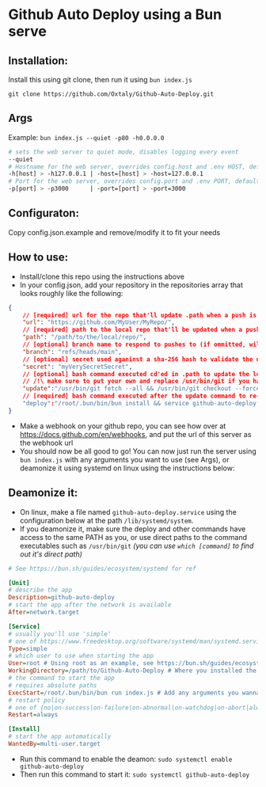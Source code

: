# Github Auto Deploy using a Bun serve

## Installation:
Install this using git clone, then run it using `bun index.js`
```
git clone https://github.com/Oxtaly/Github-Auto-Deploy.git
```

## Args

Example: `bun index.js --quiet -p80 -h0.0.0.0`

```sh
# sets the web server to quiet mode, disables logging every event
--quiet 
# Hostname for the web server, overrides config.host and .env HOST, defaults to null (bun default, 0.0.0.0)
-h[host] > -h127.0.0.1 | -host=[host] > -host=127.0.0.1
# Port for the web server, overrides config.port and .env PORT, defaults to 3000
-p[port] > -p3000      | -port=[port] > -port=3000 
```

## Configuraton:
Copy config.json.example and remove/modify it to fit your needs

## How to use:
- Install/clone this repo using the instructions above
- In your config.json, add your repository in the repositories array that looks roughly like the following:
```json
{
    // [required] url for the repo that'll update .path when a push is received
    "url": "https://github.com/MyUser/MyRepo/",
    // [required] path to the local repo that'll be updated when a push is received from the repo url above
    "path": "/path/to/the/local/repo/",
    // [optional] branch name to respond to pushes to (if ommitted, will accept any branch push) [Not recommended]
    "branch": "refs/heads/main",
    // [optional] secret used aganinst a sha-256 hash to validate the update comes from an authorized source (leave empty to accept any request) [Recommended!]
    "secret": "myVerySecretSecret",
    // [optional] bash command executed cd'ed in .path to update the local repo, default (if property absent) command below
    // /!\ make sure to put your own and replace /usr/bin/git if you have git in a different installation!
    "update":"/usr/bin/git fetch --all && /usr/bin/git checkout --force \"origin/main\"",
    // [required] bash command executed after the update command to re-deploy the .path repo, example that would work for this repo using systemd on a ubuntu linux system:
    "deploy":"/root/.bun/bin/bun install && service github-auto-deploy restart"
}
```
- Make a webhook on your github repo, you can see how over at https://docs.github.com/en/webhooks, and put the url of this server as the webhook url
- You should now be all good to go! You can now just run the server using `bun index.js` with any arguments you want to use (see Args), or deamonize it using systemd on linux using the instructions below:

## Deamonize it:
- On linux, make a file named `github-auto-deploy.service` using the configuration below at the path `/lib/systemd/system`.
- If you deamonize it, make sure the deploy and other commands have access to the same PATH as you, or use direct paths to the command executables such as `/usr/bin/git` *(you can use `which [command]` to find out it's direct path)* 
```ini
# See https://bun.sh/guides/ecosystem/systemd for ref

[Unit]
# describe the app
Description=github-auto-deploy
# start the app after the network is available
After=network.target

[Service]
# usually you'll use 'simple'
# one of https://www.freedesktop.org/software/systemd/man/systemd.service.html#Type=
Type=simple
# which user to use when starting the app
User=root # Using root as an example, see https://bun.sh/guides/ecosystem/systemd on how to use another user
WorkingDirectory=/path/to/Github-Auto-Deploy # Where you installed the repo
# the command to start the app
# requires absolute paths
ExecStart=/root/.bun/bin/bun run index.js # Add any arguments you wanna use here, like --quiet or -p3000
# restart policy
# one of {no|on-success|on-failure|on-abnormal|on-watchdog|on-abort|always}
Restart=always

[Install]
# start the app automatically
WantedBy=multi-user.target
```
- Run this command to enable the deamon: `sudo systemctl enable github-auto-deploy`
- Then run this command to start it: `sudo systemctl github-auto-deploy`
